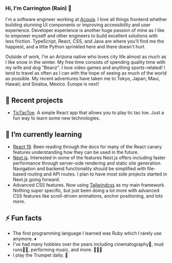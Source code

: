 ### Hi, I'm Carrington (Rain) 👋

I'm a software engineer working at [Acquia](https://acquia.com). I love
all things frontend whether building stunning UI components
or improving accessibility and user experience. Developer experience is another huge 
passion of mine as I like to empower myself and other engineers to build excellent
solutions with less friction. TypeScript, React, CSS, and Java are where you'll find me
the happiest, and a little Python sprinkled here and there doesn't hurt.

Outside of work, I'm an Arizona native who loves city life almost as
much as I like snow in the winter. My free time consists of spending quality time with my 
wife and dog "Beanz". I love video games and anything sports-related! I tend to travel as 
often as I can with the hope of seeing as much of the world as possible. My recent adventures 
have taken me to Tokyo, Japan; Maui, Hawaii; and Sinaloa, Mexico. Europe is next! 


## 🔭 Recent projects

- [TicTacToe](https://github.com/CarringtonAllison/tictactoe). A simple React app that
  allows you to play tic tac toe. Just a fun way to learn some new technologies. 

## 🌱 I’m currently learning

- [React 19](https://react.dev/). Been reading through the docs for many of
  the React canary features understanding how they can be used in the
  future.
- [Next.js](https://nextjs.org/). Interested in some of the features Next.js offers including
  faster performance through server-side rendering and static site generation. Navigation and
  backend functionality should be simplified with file-based routing and API routes.
  I plan to have most side projects started in Next.js going forward. 
- Advanced CSS features. Now using [Tailwindcss](https://tailwindcss.com/) as my main framework. Nothing super specific, but
  just been doing a lot more with advanced CSS features like scroll-driven animations, anchor positioning, and lots more.

## ⚡ Fun facts

- The first programming language I learned was Ruby which I rarely
  use anymore. ♦️  
- I've had many hobbies over the years including cinematography🎥,
  mud runs🏃‍♂️, performing music, and more. 🏅🏀🏈
- I play the Trumpet daily. 🎺  
